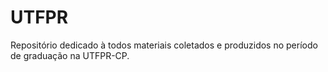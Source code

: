 # UTFPR
Repositório dedicado à todos materiais coletados e produzidos no período de graduação na UTFPR-CP.
